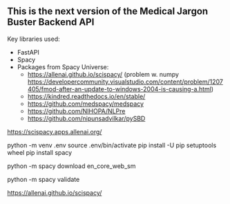 ## This is the next version of the Medical Jargon Buster Backend API
Key libraries used:
- FastAPI
- Spacy
- Packages from Spacy Universe:
    -   https://allenai.github.io/scispacy/ (problem w. numpy https://developercommunity.visualstudio.com/content/problem/1207405/fmod-after-an-update-to-windows-2004-is-causing-a.html)
    - https://kindred.readthedocs.io/en/stable/
    - https://github.com/medspacy/medspacy
    - https://github.com/NIHOPA/NLPre
    - https://github.com/nipunsadvilkar/pySBD


https://scispacy.apps.allenai.org/



python -m venv .env
source .env/bin/activate
pip install -U pip setuptools wheel
pip install spacy

python -m spacy download en_core_web_sm

python -m spacy validate

https://allenai.github.io/scispacy/
